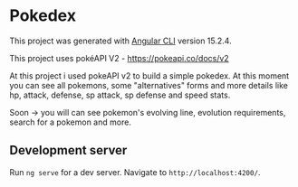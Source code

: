 # Pokedex

This project was generated with [Angular CLI](https://github.com/angular/angular-cli) version 15.2.4.

This project uses pokéAPI V2 - https://pokeapi.co/docs/v2

At this project i used pokeAPI v2 to build a simple pokedex. At this moment you can see all pokemons, some "alternatives" forms and more details like hp, attack, defense, sp attack, sp defense and speed stats. 

Soon -> you will can see pokemon's evolving line, evolution requirements, search for a pokemon and more.

## Development server

Run `ng serve` for a dev server. Navigate to `http://localhost:4200/`.
